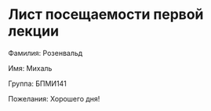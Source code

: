 # Лист посещаемости первой лекции

Фамилия: Розенвальд

Имя: Михаль

Группа: БПМИ141

Пожелания: Хорошего дня!
